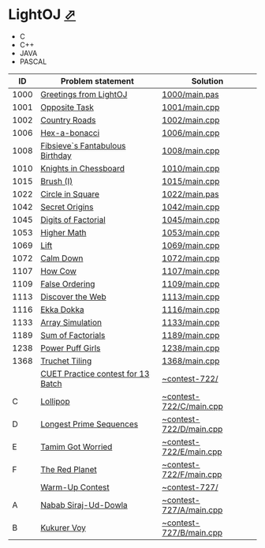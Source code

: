 # LightOJ [⬀](http://www.lightoj.com/index.php)

- C
- C++
- JAVA
- PASCAL

| ID   | Problem statement                                                                                           | Solution                                           |
|------|-------------------------------------------------------------------------------------------------------------|----------------------------------------------------|
| 1000 | [Greetings from LightOJ](http://www.lightoj.com/volume_showproblem.php?problem=1000)                        | [1000/main.pas](1000/main.pas)                     |
| 1001 | [Opposite Task](http://www.lightoj.com/volume_showproblem.php?problem=1001)                                 | [1001/main.cpp](1001/main.cpp)                     |
| 1002 | [Country Roads](http://www.lightoj.com/volume_showproblem.php?problem=1002)                                 | [1002/main.cpp](1002/main.cpp)                     |
| 1006 | [Hex-a-bonacci](http://www.lightoj.com/volume_showproblem.php?problem=1006)                                 | [1006/main.cpp](1006/main.cpp)                     |
| 1008 | [Fibsieve`s Fantabulous Birthday](http://www.lightoj.com/volume_showproblem.php?problem=1008)               | [1008/main.cpp](1008/main.cpp)                     |
| 1010 | [Knights in Chessboard](http://www.lightoj.com/volume_showproblem.php?problem=1010)                         | [1010/main.cpp](1010/main.cpp)                     |
| 1015 | [Brush (I)](http://www.lightoj.com/volume_showproblem.php?problem=1015)                                     | [1015/main.cpp](1015/main.cpp)                     |
| 1022 | [Circle in Square](http://www.lightoj.com/volume_showproblem.php?problem=1022)                              | [1022/main.pas](1022/main.pas)                     |
| 1042 | [Secret Origins](http://www.lightoj.com/volume_showproblem.php?problem=1042)                                | [1042/main.cpp](1042/main.cpp)                     |
| 1045 | [Digits of Factorial](http://www.lightoj.com/volume_showproblem.php?problem=1045)                           | [1045/main.cpp](1045/main.cpp)                     |
| 1053 | [Higher Math](http://lightoj.com/volume_showproblem.php?problem=1053)                                       | [1053/main.cpp](1053/main.cpp)                     |
| 1069 | [Lift](http://lightoj.com/volume_showproblem.php?problem=1069)                                              | [1069/main.cpp](1069/main.cpp)                     |
| 1072 | [Calm Down](http://lightoj.com/volume_showproblem.php?problem=1072)                                         | [1072/main.cpp](1072/main.cpp)                     |
| 1107 | [How Cow](http://lightoj.com/volume_showproblem.php?problem=1107)                                           | [1107/main.cpp](1107/main.cpp)                     |
| 1109 | [False Ordering](http://lightoj.com/volume_showproblem.php?problem=1109)                                    | [1109/main.cpp](1109/main.cpp)                     |
| 1113 | [Discover the Web](http://lightoj.com/volume_showproblem.php?problem=1113)                                  | [1113/main.cpp](1113/main.cpp)                     |
| 1116 | [Ekka Dokka](http://lightoj.com/volume_showproblem.php?problem=1116)                                        | [1116/main.cpp](1116/main.cpp)                     |
| 1133 | [Array Simulation](http://lightoj.com/volume_showproblem.php?problem=1133)                                  | [1133/main.cpp](1133/main.cpp)                     |
| 1189 | [Sum of Factorials](http://www.lightoj.com/volume_showproblem.php?problem=1189)                             | [1189/main.cpp](1189/main.cpp)                     |
| 1238 | [Power Puff Girls](http://www.lightoj.com/volume_showproblem.php?problem=1238)                              | [1238/main.cpp](1238/main.cpp)                     |
| 1368 | [Truchet Tiling](http://www.lightoj.com/volume_showproblem.php?problem=1368)                                | [1368/main.cpp](1368/main.cpp)                     |
|      | [CUET Practice contest for 13 Batch](http://www.lightoj.com/practice_contest_problemset.php?contest_id=722) | [~contest-722/](~contest-722/)                     |
| C    | [Lollipop](http://www.lightoj.com/practice_contest_showproblem.php?contest_id=722&problem=C)                | [~contest-722/C/main.cpp](~contest-722/C/main.cpp) |
| D    | [Longest Prime Sequences](http://www.lightoj.com/practice_contest_showproblem.php?contest_id=722&problem=D) | [~contest-722/D/main.cpp](~contest-722/D/main.cpp) |
| E    | [Tamim Got Worried](http://www.lightoj.com/practice_contest_showproblem.php?contest_id=722&problem=E)       | [~contest-722/E/main.cpp](~contest-722/E/main.cpp) |
| F    | [The Red Planet](http://www.lightoj.com/practice_contest_showproblem.php?contest_id=722&problem=F)          | [~contest-722/F/main.cpp](~contest-722/F/main.cpp) |
|      | [Warm-Up Contest](http://lightoj.com/practice_contest_problemset.php?contest_id=727)                        | [~contest-727/](~contest-727/)                     |
| A    | [Nabab Siraj-Ud-Dowla](http://lightoj.com/practice_contest_showproblem.php?contest_id=727&problem=A)        | [~contest-727/A/main.cpp](~contest-727/A/main.cpp) |
| B    | [Kukurer Voy](http://lightoj.com/practice_contest_showproblem.php?contest_id=727&problem=B)                 | [~contest-727/B/main.cpp](~contest-727/B/main.cpp) |

